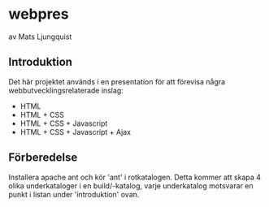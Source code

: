 # webpres
av Mats Ljungquist

## Introduktion
Det här projektet används i en presentation för att förevisa några webbutvecklingsrelaterade
inslag:

- HTML
- HTML + CSS
- HTML + CSS + Javascript
- HTML + CSS + Javascript + Ajax 

## Förberedelse
Installera apache ant och kör 'ant' i rotkatalogen. Detta kommer att skapa 4 olika underkataloger i en build/-katalog, varje underkatalog motsvarar en punkt i listan under 'introduktion' ovan.
